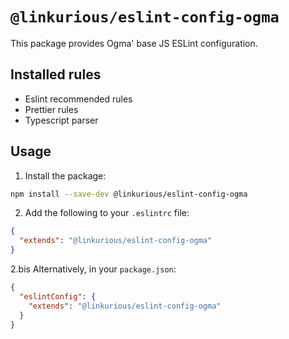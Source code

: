 # `@linkurious/eslint-config-ogma`

This package provides Ogma' base JS ESLint configuration.

## Installed rules

- Eslint recommended rules
- Prettier rules
- Typescript parser

## Usage

1. Install the package:

```bash
npm install --save-dev @linkurious/eslint-config-ogma
```

2. Add the following to your `.eslintrc` file:

```json
{
  "extends": "@linkurious/eslint-config-ogma"
}
```

2.bis Alternatively, in your `package.json`:

```json
{
  "eslintConfig": {
    "extends": "@linkurious/eslint-config-ogma"
  }
}
```
